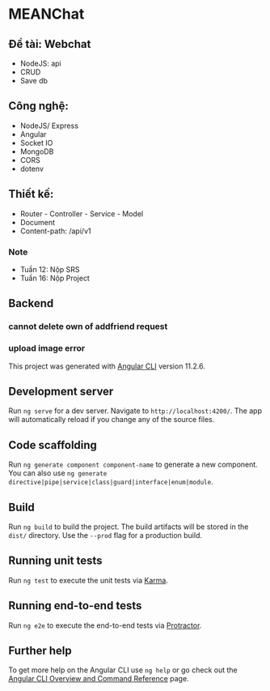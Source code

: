 # MEANChat
## Đề tài: Webchat
  - NodeJS: api
  - CRUD
  - Save db

## Công nghệ:
  - NodeJS/ Express
  - Angular
  - Socket IO
  - MongoDB
  - CORS
  - dotenv

## Thiết kế:
  + Router - Controller - Service - Model
  + Document
  + Content-path: /api/v1


### Note
- Tuần 12: Nộp SRS
- Tuần 16: Nộp Project

## Backend 
### cannot delete own of addfriend request
### upload image error

This project was generated with [Angular CLI](https://github.com/angular/angular-cli) version 11.2.6.

## Development server

Run `ng serve` for a dev server. Navigate to `http://localhost:4200/`. The app will automatically reload if you change any of the source files.

## Code scaffolding

Run `ng generate component component-name` to generate a new component. You can also use `ng generate directive|pipe|service|class|guard|interface|enum|module`.

## Build

Run `ng build` to build the project. The build artifacts will be stored in the `dist/` directory. Use the `--prod` flag for a production build.

## Running unit tests

Run `ng test` to execute the unit tests via [Karma](https://karma-runner.github.io).

## Running end-to-end tests

Run `ng e2e` to execute the end-to-end tests via [Protractor](http://www.protractortest.org/).

## Further help

To get more help on the Angular CLI use `ng help` or go check out the [Angular CLI Overview and Command Reference](https://angular.io/cli) page.
